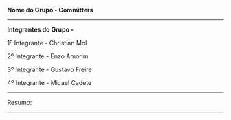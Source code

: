 **Nome do Grupo - Committers**

______________________________________________

**Integrantes do Grupo -**

1º Integrante - Christian Mol

2º Integrante - Enzo Amorim

3º Integrante - Gustavo Freire

4º Integrante - Micael Cadete

______________________________________________

Resumo: 

______________________________________________

